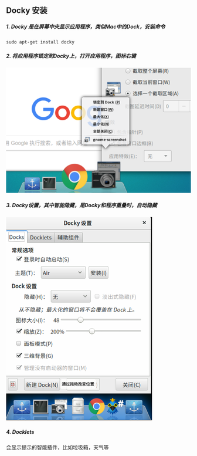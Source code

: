 ## Docky 安装
##### 1. Docky 是在屏幕中央显示应用程序，类似Mac中的Dock，安装命令
`sudo apt-get install docky`
##### 2. 将应用程序锁定到Docky上，打开应用程序，图标右键
![](../pic/linux/1.9_docky_add.png)
##### 3. Docky设置，其中**智能隐藏**，是Docky和程序重叠时，自动隐藏
![](../pic/linux/1.9_docky_setting.png)
##### 4. Docklets
会显示提示的智能插件，比如垃圾箱，天气等
